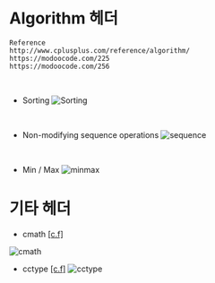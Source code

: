# Algorithm 헤더
```
Reference
http://www.cplusplus.com/reference/algorithm/
https://modoocode.com/225
https://modoocode.com/256
```
<br>

* Sorting
![Sorting](https://user-images.githubusercontent.com/38516906/59425082-37e6bc00-8e10-11e9-959a-d25f008f3600.png)
<br>

* Non-modifying sequence operations
![sequence](https://user-images.githubusercontent.com/38516906/59425283-885e1980-8e10-11e9-8aef-e22153818701.png)
<br>

* Min / Max
![minmax](https://user-images.githubusercontent.com/38516906/59425325-a4fa5180-8e10-11e9-8084-080e0f305fa6.png)




# 기타 헤더
* cmath [[c.f]](http://www.cplusplus.com/reference/cmath/)

![cmath](https://user-images.githubusercontent.com/38516906/59425481-fe628080-8e10-11e9-85db-924916cc5595.png)
<br>

* cctype [[c.f]](http://www.cplusplus.com/reference/cctype/?kw=cctype)
![cctype](https://user-images.githubusercontent.com/38516906/59425596-3b2e7780-8e11-11e9-8574-c59a39af0047.png)
